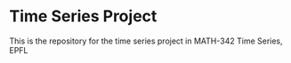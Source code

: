 # Time Series Project
This is the repository for the time series project in MATH-342 Time Series, EPFL
